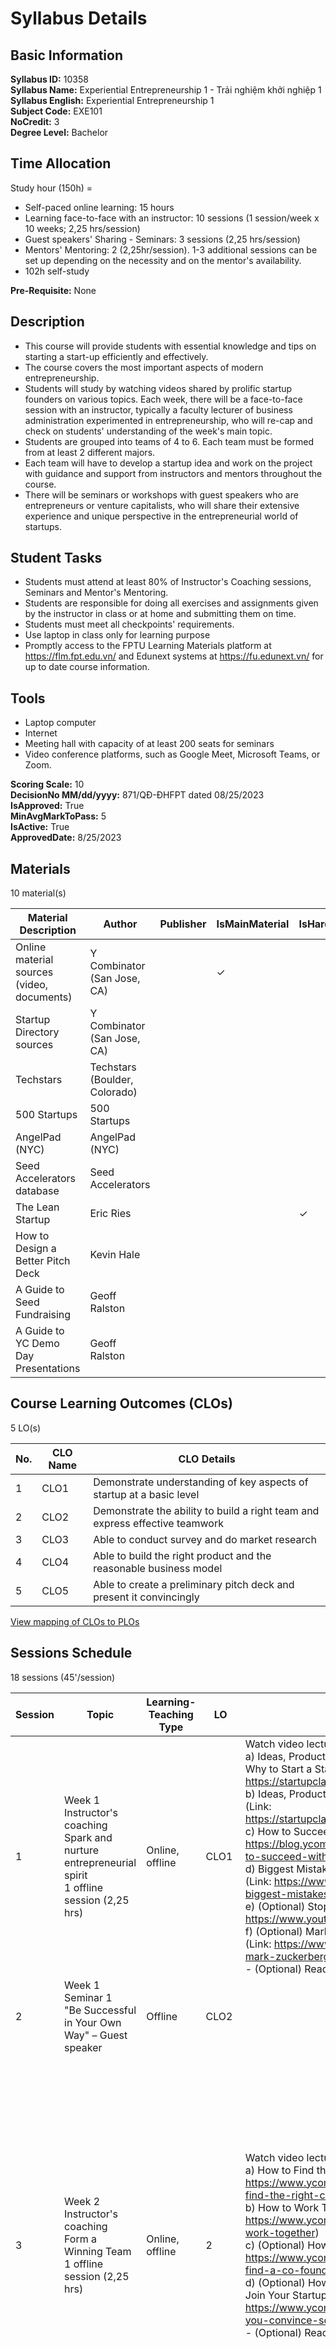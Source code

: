# Syllabus Details

## Basic Information

**Syllabus ID:** 10358  
**Syllabus Name:** Experiential Entrepreneurship 1 - Trải nghiệm khởi nghiệp 1  
**Syllabus English:** Experiential Entrepreneurship 1  
**Subject Code:** EXE101  
**NoCredit:** 3  
**Degree Level:** Bachelor  

## Time Allocation
Study hour (150h) =
- Self-paced online learning: 15 hours
- Learning face-to-face with an instructor: 10 sessions (1 session/week x 10 weeks; 2,25 hrs/session)
- Guest speakers' Sharing - Seminars: 3 sessions (2,25 hrs/session)
- Mentors' Mentoring: 2 (2,25hr/session). 1-3 additional sessions can be set up depending on the necessity and on the mentor's availability.
- 102h self-study

**Pre-Requisite:** None

## Description
- This course will provide students with essential knowledge and tips on starting a start-up efficiently and effectively.
- The course covers the most important aspects of modern entrepreneurship.
- Students will study by watching videos shared by prolific startup founders on various topics. Each week, there will be a face-to-face session with an instructor, typically a faculty lecturer of business administration experimented in entrepreneurship, who will re-cap and check on students' understanding of the week's main topic.
- Students are grouped into teams of 4 to 6. Each team must be formed from at least 2 different majors.
- Each team will have to develop a startup idea and work on the project with guidance and support from instructors and mentors throughout the course.
- There will be seminars or workshops with guest speakers who are entrepreneurs or venture capitalists, who will share their extensive experience and unique perspective in the entrepreneurial world of startups.

## Student Tasks
- Students must attend at least 80% of Instructor's Coaching sessions, Seminars and Mentor's Mentoring.
- Students are responsible for doing all exercises and assignments given by the instructor in class or at home and submitting them on time.
- Students must meet all checkpoints' requirements.
- Use laptop in class only for learning purpose
- Promptly access to the FPTU Learning Materials platform at https://flm.fpt.edu.vn/ and Edunext systems at https://fu.edunext.vn/ for up to date course information.

## Tools
- Laptop computer
- Internet
- Meeting hall with capacity of at least 200 seats for seminars
- Video conference platforms, such as Google Meet, Microsoft Teams, or Zoom.

**Scoring Scale:** 10  
**DecisionNo MM/dd/yyyy:** 871/QĐ-ĐHFPT dated 08/25/2023  
**IsApproved:** True  
**MinAvgMarkToPass:** 5  
**IsActive:** True  
**ApprovedDate:** 8/25/2023  

## Materials

10 material(s)

| Material Description | Author | Publisher | IsMainMaterial | IsHardCopy | IsOnline | Note |
|---------------------|--------|-----------|---------------|-----------|----------|------|
| Online material sources (video, documents) | Y Combinator (San Jose, CA) | | ✓ | | ✓ | www.StartupSchool.org |
| Startup Directory sources | Y Combinator (San Jose, CA) | | | | ✓ | https://www.ycombinator.com/companies |
| Techstars | Techstars (Boulder, Colorado) | | | | ✓ | https://www.techstars.com/portfolio |
| 500 Startups | 500 Startups | | | | ✓ | https://500.co/companies |
| AngelPad (NYC) | AngelPad (NYC) | | | | ✓ | https://angelpad.com/portfolio/ |
| Seed Accelerators database | Seed Accelerators | | | | ✓ | https://www.seed-db.com/accelerators |
| The Lean Startup | Eric Ries | | | ✓ | | |
| How to Design a Better Pitch Deck | Kevin Hale | | | | ✓ | https://www.ycombinator.com/library/4T-how-to-design-a-better-pitch-deck/ |
| A Guide to Seed Fundraising | Geoff Ralston | | | | ✓ | https://www.ycombinator.com/library/4A-a-guide-to-seed-fundraising |
| A Guide to YC Demo Day Presentations | Geoff Ralston | | | | ✓ | https://www.ycombinator.com/library/49-a-guide-to-yc-demo-day-presentations |

## Course Learning Outcomes (CLOs)

5 LO(s)

| No. | CLO Name | CLO Details |
|-----|----------|-------------|
| 1 | CLO1 | Demonstrate understanding of key aspects of startup at a basic level |
| 2 | CLO2 | Demonstrate the ability to build a right team and express effective teamwork |
| 3 | CLO3 | Able to conduct survey and do market research |
| 4 | CLO4 | Able to build the right product and the reasonable business model |
| 5 | CLO5 | Able to create a preliminary pitch deck and present it convincingly |

[View mapping of CLOs to PLOs](https://flm.fpt.edu.vn/CLOMapping/View?syllabusID=10358)

## Sessions Schedule

18 sessions (45'/session)

| Session | Topic | Learning-Teaching Type | LO | Student Materials | Student's Tasks |
|---------|-------|------------------------|----|--------------------|----------------|
| 1 | Week 1<br>Instructor's coaching<br>Spark and nurture entrepreneurial spirit<br>1 offline session (2,25 hrs) | Online, offline | CLO1 | Watch video lectures below:<br>a) Ideas, Products, Teams and Execution Part I - Why to Start a Startup (Link: https://startupclass.samaltman.com/courses/lec01/)<br>b) Ideas, Products, Teams and Execution Part II (Link: https://startupclass.samaltman.com/courses/lec02/)<br>c) How to Succeed With a Startup (Link: https://blog.ycombinator.com/sam-altman-how-to-succeed-with-a-startup/)<br>d) Biggest Mistakes First-Time Founders Make (Link: https://www.ycombinator.com/library/66-biggest-mistakes-first-time-founders-make)<br>e) (Optional) Stop searching for you passion (Link: https://www.youtube.com/watch?v=6MBaFL7sCb8)<br>f) (Optional) Mark Zuckerberg on Building a Startup (Link: https://www.ycombinator.com/library/5s-mark-zuckerberg-on-building-a-startup)<br>- (Optional) Read book The Lean Startup, chapter 1 | During class:<br>- Form a team with 4-6 members, divide tasks and roles, name the team.<br>(Note: Each team must be formed from at least 2 different majors). Answer and debate on the constructive questions. |
| 2 | Week 1<br>Seminar 1<br>"Be Successful in Your Own Way" – Guest speaker | Offline | CLO2 | | - Attend the seminar<br>During Seminar:<br>- Prepare questions for Guest speakers |
| 3 | Week 2<br>Instructor's coaching<br>Form a Winning Team<br>1 offline session (2,25 hrs) | Online, offline | 2 | Watch video lectures below:<br>a) How to Find the Right Co-founder (Link: https://www.ycombinator.com/library/8h-how-to-find-the-right-co-founder)<br>b) How to Work Together (Link: https://www.ycombinator.com/library/6n-how-to-work-together)<br>c) (Optional) How to Find a Co-founder (Link: https://www.ycombinator.com/library/7j-how-to-find-a-co-founder)<br>d) (Optional) How do You Convince Someone to Join Your Startup? (Link: https://www.ycombinator.com/library/5b-how-do-you-convince-someone-to-join-your-startup)<br>- (Optional) Read book The Lean Startup, chapter 2 | Before class:<br>- Watch video lectures and note down key points of each video.<br>- Prepare answer for the assigned constructive question.<br>- Research and prepare arguments on the constructive questions assigned to other groups.<br>During class:<br>- Answer and debate on the constructive questions<br><br>After class:<br>- Brainstorm a startup idea: products/services and customer segment.<br>- Prepare for Checkpoint 1 |
| 4 | Week 3<br>Instructor's coaching<br>Develop and Evaluate a Startup Idea<br>1 offline session (2,25 hrs) | Online, offline | CLO3, CLO4 | Watch video lectures below:<br>a) How to Get and Test Ideas (Link: https://www.ycombinator.com/library/7x-how-to-get-and-test-ideas)<br>b) How to Evaluate Startup Ideas (Link: https://www.ycombinator.com/library/6e-how-to-evaluate-startup-ideas)<br>c) How to Measure (Link: https://www.ycombinator.com/library/6e-how-to-evaluate-startup-ideas)<br>d) (Optional) How to Build the Future (Link: https://www.ycombinator.com/library/6G-how-to-build-the-future)<br>- (Optional) Read book The Lean Startup chapter 3 | Before class:<br>- Watch video lectures and note down key points of each video.<br>- Discuss in group to choose a startup idea for the group.<br>- Prepare a brief presentation on the chosen startup idea<br><br>During class:<br>- Present the startup idea to the class |
| 5 | Week 3<br>Seminar 2<br>"Choosing a Startup Idea" – Guest Speaker | Offline | | | - Attend the seminar<br>During Seminar:<br>- Prepare questions for Guest speakers |
| 6 | Week 3<br>Mentoring 1 | Online | CLO3, CLO4 | | Before mentoring:<br>Prepare the entrepreneurial topic<br>During mentoring: discuss and require guidance from the mentor.<br>After mentoring:<br>Put into practice the knowledge and try to deepen it in the project. |
| 7 | Week 4<br>Instructor's coaching<br>Understand Customer and Find Market-fit<br>1 offline session (2,25 hrs) | Online, offline | CLO3, CLO4 | Watch video lectures below:<br>a) How to Talk to Users (Link: https://www.ycombinator.com/library/6g-how-to-talk-to-users)<br>b) How to Find Product-Market Fit (Link: https://www.ycombinator.com/library/7V-how-to-find-product-market-fit-sus-2018)<br>c) (Optional) How to Run a User Interview (Link: https://startupclass.samaltman.com/courses/lec16/)<br>d) (Optional) 10 Ways to Have a Better Conversation (Link: https://www.youtube.com/watch?v=R1vskiVDwl4)<br>e) (Optional) How to Find Product Market Fit (Link: https://blog.ycombinator.com/how-to-find-product-market-fit-peter-reinhardt/)<br>- (Optional) Read book The Lean Startup, chapter 4 | Before class:<br>- Watch video lectures and note down key points of each video.<br>- Prepare answer for the assigned constructive question.<br>- Research and prepare arguments on the constructive questions assigned to other groups.<br><br>During class:<br>- Answer and debate on the constructive questions<br><br>After class:<br>- Start doing market research<br>- Prepare for Checkpoint 2 |
| 8 | Week 5<br>Instructor's coaching<br>Market Research<br>1 offline session (2,25 hrs) | Online, offline | CLO3, CLO4 | Perform real-world customer interview to understand their problem and formulate a solution | - During class: each team presents its market research (market pain, solution, market fit, customer segments, competitors, market size,…).<br>- Oral present market analysis and problem statement, give insign information from its market research |
| 9 | Week 5<br>Mentoring 2 (optional) | Online | CLO4 | | Carry out different required market analysis tasks.<br>Acquire the guidance of the mentor and put it into practice. |
| 10 | Week 6<br>Instructor's coaching<br>Build Product<br>1 offline session (2,25 hrs) | Online, offline | CLO4 | Watch video lectures below:<br>a) How to Plan an MVP (Link: https://www.ycombinator.com/library/6f-how-to-plan-an-mvp)<br>b) How to Build Products Users Love (Link: https://startupclass.samaltman.com/courses/lec07/)<br>c) Building Product, Talking to Users, and Growing (Link: https://startupclass.samaltman.com/courses/lec04/)<br>- (Optional) Read book The Lean Startup, chapter 5 | Before class:<br>- Watch video lectures and note down key points of each video.<br>- Prepare answer for the assigned constructive question.<br>- Research and prepare arguments on the constructive questions assigned to other groups.<br><br>During class:<br>- Answer and debate on the constructive questions<br>- Present plan for building a Prototype.<br><br>After Class:<br>- Build a Prototype then send to at least 20 pp for feedback then modify it. |
| 11 | Week 6<br>Mentoring 3 (optional) | Online | CLO4 | | Develop the product/service's description.<br>Acquire the guidance of the mentor and put it into practice. |
| 12 | Week 7<br>Instructor's coaching<br>Business Model<br>1 offline session (2,25 hrs) | Online, offline | CLO4 | Watch videos below:<br>a) Nine Business Models and the Metrics Investors Want (Link: https://www.ycombinator.com/library/8E-nine-business-models-and-the-metrics-investors-want-sus-2019)<br>b) Startup Pricing 101 (Link: https://www.ycombinator.com/library/6h-startup-pricing-101) | Before class:<br>- Watch video lectures and note down key points of each video.<br>- Prepare answer for the assigned constructive question.<br>- Research and prepare arguments on the constructive questions assigned to other groups.<br><br>During class:<br>- Answer and debate on the constructive questions<br>- Present plan for building a Prototype.<br><br>After Class:<br>- Build a Prototype then send to at least 20 pp for feedback then modify it. |
| 13 | Week 8<br>Instructor's coaching<br>Fundraising<br>1 offline session (2,25 hrs) | Online, offline | CLO5 | Watch videos below:<br>a) Modern Startup Funding (Link: https://www.ycombinator.com/library/8F-modern-startup-funding-sus-2019)<br>b) Fundraising Fundamentals (Link: https://www.ycombinator.com/library/7I-fundraising-fundamentals-sus-2018)<br>c) Reading: A Guide to Seed Fundraising (Link: https://www.ycombinator.com/library/4A-a-guide-to-seed-fundraising)<br>Optional:<br>d) A Conversation With Aileen Lee (Link: https://www.ycombinator.com/library/75-a-conversation-with-aileen-lee-sus-2018) | Before class:<br>- Watch video lectures and note down key points of each video.<br>- Prepare answer for the assigned constructive question.<br>- Research and prepare arguments on the constructive questions assigned to other groups.<br><br>During class:<br>- Answer and debate on the constructive questions |
| 14 | Week 8<br>Seminar 3<br>Recommended topics:<br>1. How to do market research – Instructor or Guest speaker<br>2. MVP and How to Shorten Time-To-Market<br>3. Startup Fundraising & Venture Investment | Offline | | | - Attend the seminar<br>During Seminar:<br>- Prepare questions for Guest speakers |
| 15 | Week 8<br>Mentoring 4 (optional) | Online | CLO5 | | Develop the canvas business model.<br>Acquire the guidance of the mentor and put it into practice. |
| 16 | Week 9<br>Instructor's coaching<br>Manage a Startup<br>1 offline session (2,25 hrs) | Online, offline | CLO5 | Watch videos below:<br>a) Legal and Accounting Basics for Startups (Link: https://startupclass.samaltman.com/courses/lec18/)<br>b) Managing Startup Finances (Link: https://www.ycombinator.com/library/8I-managing-startup-finances-sus-2019)<br>c) Building an Engineering Team (Link: https://www.ycombinator.com/library/7N-building-an-engineering-team-sus-2018)<br>d) How to Lead (Link: https://www.ycombinator.com/library/6s-how-to-lead) | Before class:<br>- Watch video lectures and note down key points of each video.<br>- Prepare answer for the assigned constructive question.<br>- Research and prepare arguments on the constructive questions assigned to other groups.<br><br>During class:<br>- Answer and debate on the constructive questions |
| 17 | Week 9<br>Mentoring 5 | Online | CLO5 | | Prepare the pitch deck |
| 18 | Week 10<br>Introduce your startup<br>1 offline session (2,25 hrs) | Online, offline | CLO5 | Watch videos below:<br>a) How to Pitch Your Startup (Link: https://www.ycombinator.com/library/6q-how-to-pitch-your-startup)<br>b) Reading: How to Design a Better Pitch Deck (Link: https://www.ycombinator.com/library/4T-how-to-design-a-better-pitch-deck/)<br>c) Reading: A Guide to YC Demo Day Presentations (Link: https://www.ycombinator.com/library/49-a-guide-to-yc-demo-day-presentations) | Introduce your startup |

## Constructive Questions

28 Constructive question(s)

| No. | Session No | Name | Details |
|-----|------------|------|---------|
| 1 | 1 | HCM1.1 | What are your first few thoughts on entrepreneurship? |
| 2 | 1 | HCM1.2 | Why is entrepreneurship important for our economy? |
| 3 | 1 | HCM1.3 | From your experience, your network, your known startup, why did the founder start his/her company? |
| 4 | 1 | HCM1.4 | What makes a successful entrepreneur? |
| 5 | 2 | HCM2.1 | Should I work first or just start a company? |
| 6 | 2 | HCM2.2 | Why did you choose your team members? Any criteria? How do you structure team and divide the work within your team? |
| 7 | 2 | HCM2.3 | Which factors will decide the success of a startup? Please list out 3 factors |
| 8 | 2 | HCM2.4 | Why does your idea need to be 10x? |
| 9 | 3 | HCM3.1 | What are the similarities between a startup and an SME? |
| 10 | 3 | HCM3.2 | What are the key differences between a startup and an SME? |

*Note: Table continues with questions 11-28, but shortened for readability*

## Assessments

5 assessment(s)

| Category | Type | Part | Weight | Completion Criteria | Duration | CLO | Question Type | Knowledge and Skill | Grading Guide | Note |
|----------|------|------|--------|---------------------|----------|-----|---------------|---------------------|--------------|------|
| Constructivism Presentations | on-going | 1 | 15.0% | 5 | 15' | all | Oral Presentation | Topic from video lectures, class discussion activities. | - Guided by instructor<br>- Questions from video lectures, class discussion activities.<br>- Students discuss on group then present.<br>- An average point could be evaluated and published to students at the end of the semesters | |
| Group Assignment 1 (Checkpoint 1) | on-going | 1 | 10.0% | 5 | 10'-30' | CLO1, CLO2 | Oral Presentation | | - In class, by instructor<br>- The class will be divided into groups, each group of 4-6 students (must be from 2 majors or more).<br>- The group assigns roles to each member, for example, team leader - CEO, in charge of engineering - CTO, in charge of marketing - CMO,...<br>- Each group has the task of finding a startup idea, naming the group, and presenting the business area of that idea. | Instructor has responsibility to review the group's checkpoint 1 for students after grading. |
| Group Assignment 2 (Checkpoint 2) | on-going | 1 | 20.0% | 5 | 10'-30' | CLO3 | Oral Presentation | | - In class, by instructor<br>- Identify the problem to be solved and analyze the market:<br>. Survey group (>100 people) or interview two experts in their industry.<br>. The team presented market research results and analysis insights related to their business areas, including industry outlook, market size, trends, segments, key players, market share, product/service pricing.<br>. The team presented the value proposition for their idea, market fit and compared it with competitors. | Instructor has responsibility to review the group's checkpoint 2 for students after grading. |
| Group Assignment 3 (Checkpoint 3) | on-going | 1 | 15.0% | 5 | 10'-30' | CLO4 | Oral Presentation | | - Product/service description:<br>- Technology tools description<br>- Canvas business model presentation. | Instructor has responsibility to review the group's checkpoint 3 for students after grading. |
| Presentation (Checkpoint 4) | on-going | 1 | 40.0% | 5 | 10'-30' | CLO5 | Oral Presentation | | Build a preliminary pitch deck and present it.<br>Graded by instructor and mentor.<br>Marking criteria:<br>- Team profile 10%<br>- Product market fit 40%<br>- Business model 20%<br>- Operative 20%<br>- Fundraising plan 10%<br><br>Note: Students can ask the University for financial support for the implementing of their project. For this purpose, the group submit a funding estimation which will be examined and validated by the instructor and the mentor. | Instructor has responsibility to review the group's checkpoint 4 for students after grading. |
